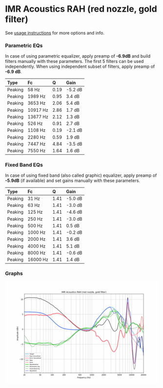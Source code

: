 # IMR Acoustics RAH (red nozzle, gold filter)
See [usage instructions](https://github.com/jaakkopasanen/AutoEq#usage) for more options and info.

### Parametric EQs
In case of using parametric equalizer, apply preamp of **-6.9dB** and build filters manually
with these parameters. The first 5 filters can be used independently.
When using independent subset of filters, apply preamp of **-6.9 dB**.

| Type    | Fc       |    Q | Gain    |
|:--------|:---------|:-----|:--------|
| Peaking | 58 Hz    | 0.19 | -5.2 dB |
| Peaking | 1989 Hz  | 0.95 | 3.4 dB  |
| Peaking | 3653 Hz  | 2.06 | 5.4 dB  |
| Peaking | 10917 Hz | 2.86 | 1.7 dB  |
| Peaking | 13677 Hz | 2.12 | 1.3 dB  |
| Peaking | 526 Hz   | 0.91 | 2.7 dB  |
| Peaking | 1108 Hz  | 0.19 | -2.1 dB |
| Peaking | 2280 Hz  | 0.59 | 1.9 dB  |
| Peaking | 7447 Hz  | 4.84 | -3.5 dB |
| Peaking | 7550 Hz  | 1.64 | 1.6 dB  |

### Fixed Band EQs
In case of using fixed band (also called graphic) equalizer, apply preamp of **-5.9dB**
(if available) and set gains manually with these parameters.

| Type    | Fc       |    Q | Gain    |
|:--------|:---------|:-----|:--------|
| Peaking | 31 Hz    | 1.41 | -5.0 dB |
| Peaking | 63 Hz    | 1.41 | -3.0 dB |
| Peaking | 125 Hz   | 1.41 | -4.6 dB |
| Peaking | 250 Hz   | 1.41 | -3.0 dB |
| Peaking | 500 Hz   | 1.41 | 0.5 dB  |
| Peaking | 1000 Hz  | 1.41 | -0.2 dB |
| Peaking | 2000 Hz  | 1.41 | 3.6 dB  |
| Peaking | 4000 Hz  | 1.41 | 5.1 dB  |
| Peaking | 8000 Hz  | 1.41 | -0.6 dB |
| Peaking | 16000 Hz | 1.41 | 1.4 dB  |

### Graphs
![](./IMR%20Acoustics%20RAH%20(red%20nozzle,%20gold%20filter).png)